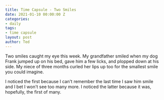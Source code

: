 ```yaml
---
title: Time Capsule - Two Smiles
date: 2021-01-10 00:00:00 Z
categories:
- daily
tags:
- time capsule
layout: post
author: Ted
---
```


Two smiles caught my eye this week. My grandfather smiled when my dog Frank jumped up on his bed, gave him a few licks, and plopped down at his side. My niece of three months curled her lips up too for the smallest smile you could imagine.

I noticed the first because I can't remember the last time I saw him smile and I bet I won't see too many more. I noticed the latter because it was, hopefully, the first of many.

